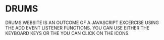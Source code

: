 # DRUMS
DRUMS WEBSITE IS AN OUTCOME OF A JAVASCRIPT EXCERCISE USING THE ADD EVENT LISTENER FUNCTIONS. YOU CAN USE EITHER THE KEYBOARD KEYS OR THE YOU CAN CLICK
ON THE ICONS.
